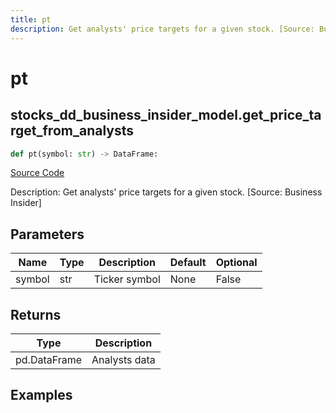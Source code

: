```yaml
---
title: pt
description: Get analysts' price targets for a given stock. [Source: Business Insider]
---
```

# pt

## stocks_dd_business_insider_model.get_price_target_from_analysts

```python
def pt(symbol: str) -> DataFrame:
```
[Source Code](https://github.com/OpenBB-finance/OpenBBTerminal/tree/main/openbb_terminal/stocks/due_diligence/business_insider_model.py#L19)

Description: Get analysts' price targets for a given stock. [Source: Business Insider]

## Parameters

| Name | Type | Description | Default | Optional |
| ---- | ---- | ----------- | ------- | -------- |
| symbol | str | Ticker symbol | None | False |

## Returns

| Type | Description |
| ---- | ----------- |
| pd.DataFrame | Analysts data |

## Examples

